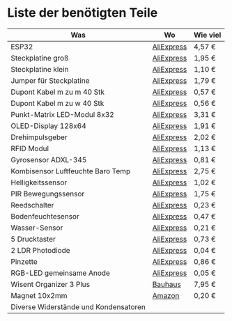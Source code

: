 Liste der benötigten Teile
=======================

  Was                                 | Wo                                                                                                                                                                                                                 | Wie viel
  ----------------------------------- | ------------------------------------------------------------------------------------------------------------------------------------------------------------------------------------------------------------------ | --------------
  ESP32                               |[AliExpress](https://www.aliexpress.com/item/ESP32-ESP-32-ESP32S-ESP-32S-CP2102-Wireless-WiFi-Bluetooth-Development-Board-Micro-USB-Dual-Core/32867696371.html)                              | 4,57 €
  Steckplatine groß                   |[AliExpress](https://www.aliexpress.com/item/Transparent-830-Tie-points-Solderless-Plug-in-Prototype-Breadboard-PCB-Experiment-Test-Circuit-Board-Kit-for/32731413507.html)                | 1,95 €
  Steckplatine klein                  |[AliExpress](https://www.aliexpress.com/item/Quality-mini-bread-board-breadboard-8-5CM-x-5-5CM-400-holes/32341808359.html)                                                                        | 1,10 €
  Jumper für Steckplatine             |[AliExpress](https://www.aliexpress.com/item/140Pcs-Lot-U-Shape-Shield-Solderless-Breadboard-Jumper-Cable-Wires-Kit-for-Arduino-Best-Quality/32230235592.html)                               | 1,79 €
  Dupont Kabel m zu m 40 Stk          |[AliExpress](https://www.aliexpress.com/item/40PCS-10CM-2-54MM-Row-Male-to-Male-Dupont-Cable-Breadboard-Jumper-Wire-For-arduino/32729488951.html)                                              | 0,57 €
  Dupont Kabel m zu w 40 Stk          |[AliExpress](https://www.aliexpress.com/item/40PCS-Dupont-10CM-Male-To-Female-Jumper-Wire-Ribbon-Cable-for-Arduino/32728729872.html)                                                             | 0,56 €
  Punkt-Matrix LED-Modul 8x32         |[AliExpress](https://www.aliexpress.com/item/MAX7219-Dot-Matrix-Module-For-Arduino-Microcontroller-4-In-One-Display-with-5P-Line/32819783619.html)                                             | 3,31 €
  OLED-Display 128x64                 |[AliExpress](https://www.aliexpress.com/item/1pcs-0-96-blue-0-96-inch-OLED-module-New-128X64-OLED-LCD-LED-Display-Module/32643950109.html)                                                      | 1,91 €
  Drehimpulsgeber                     |[AliExpress](https://www.aliexpress.com/item/Rotary-Encoder-Module-Brick-Sensor-Development-Round-Audio-Rotating-Potentiometer-Knob-Cap-for-Arduino/32822717070.html)                       | 2,02 €
  RFID Modul                          |[AliExpress](https://www.aliexpress.com/item/Free-Shipping-RFID-module-RC522-Kits-S50-13-56-Mhz-6cm-With-Tags-SPI-Write-Read/32523771442.html)                                                 | 1,13 €
  Gyrosensor ADXL-345                 |[AliExpress](https://www.aliexpress.com/item/GY-291-ADXL345-3-Axis-Digital-Gravity-Sensor-Acceleration-Module-Tilt-Sensor-For-Arduino-Free-Shipping/32279628901.html)                       | 0,81 €
  Kombisensor Luftfeuchte Baro Temp   |[AliExpress](https://www.aliexpress.com/item/High-Accuracy-BME280-Digital-Sensor-Temperature-Humidity-Barometric-Pressure-Sensor-Module-GY-BME280-I2C-SPI-1/32672210336.html)              | 2,75 €
  Helligkeitssensor                   |[AliExpress](https://www.aliexpress.com/item/Free-Shipping-GY-302-BH1750-BH1750FVI-light-intensity-illumination-module-3V-5V-We-are-the-manufacturer/32573189452.html)                      | 1,02 €
  PIR Bewegungssensor                 |[AliExpress](https://www.aliexpress.com/item/Mini-IR-Pyroelectric-Infrared-PIR-Motion-Human-Sensor-Automatic-Detector-Module-high-reliability-12mm-x-25mm/32749737125.html)                | 1,75 €
  Reedschalter                        |[AliExpress](https://www.aliexpress.com/item/10pcs-Reed-Switch-2-14mm-Magnetic-Control-Switch-Green-Glass-Reed-Switches-Glass-Normally-Open-Contact/32424207994.html)                       | 0,23 €
  Bodenfeuchtesensor                  |[AliExpress](https://www.aliexpress.com/item/Smart-Electronics-Soil-Moisture-Hygrometer-Detection-Humidity-Sensor-Module-For-arduino-Development-Board-DIY-Robot-Smart/32562744759.html) | 0,47 €
  Wasser-Sensor                       |[AliExpress](https://www.aliexpress.com/item/Free-shipping-Water-Sensor-for-Arduino-water-droplet-detection-depth-with-demo-code/32280702980.html)                                             | 0,21 €
  5 Drucktaster                       |[AliExpress](https://www.aliexpress.com/item/Free-shipping-25PCS-Tactile-Push-Button-Switch-Momentary-12-12-7-3MM-Micro-switch-button-25PCS/32803137574.html)                                | 0,73 €
  2 LDR Photodiode                    |[AliExpress](https://www.aliexpress.com/item/50PCS-LDR-Photo-Light-Sensitive-Resistor-Photoelectric-Photoresistor-5528-GL5528/32668713683.html)                                                | 0,04 €
  Pinzette                            |[AliExpress](https://www.aliexpress.com/item/1pcs-white-Heat-Resistant-Repair-Tool-Tweezer-for-Mobile-Phone-Tablets-Repair-Tools-Kit/32842853251.html)                                        | 0,86 €
  RGB-LED gemeinsame Anode            |[AliExpress](https://www.aliexpress.com/item/50Pcs-5mm-4pin-RGB-Tri-Color-Common-Anode-LED-Red-Green-Blue/1852144523.html)                                                                        | 0,05 €
  Wisent Organizer 3 Plus             |[Bauhaus](https://www.bauhaus.info/kleinteilemagazine-sichtlagerkaesten/wisent-organizer-3-68/p/20319856)                                                                                           | 7,95 €
  Magnet 10x2mm                       |[Amazon](https://www.amazon.de/dp/B06X977K8L/ref=psdc_340675011_t2_B00PACHAM4)                                                                                                                          | 0,20 €
  Diverse Widerstände und Kondensatoren |  |
